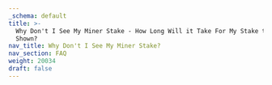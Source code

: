 ```yaml
---
_schema: default
title: >-
  Why Don't I See My Miner Stake - How Long Will it Take For My Stake to Be
  Shown?
nav_title: Why Don't I See My Miner Stake?
nav_section: FAQ
weight: 20034
draft: false
---
```

#